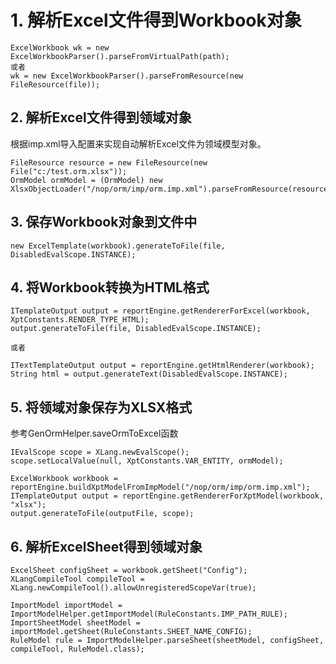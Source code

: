 # 1. 解析Excel文件得到Workbook对象

```
ExcelWorkbook wk = new ExcelWorkbookParser().parseFromVirtualPath(path);
或者
wk = new ExcelWorkbookParser().parseFromResource(new FileResource(file));
```

## 2. 解析Excel文件得到领域对象

根据imp.xml导入配置来实现自动解析Excel文件为领域模型对象。

```
FileResource resource = new FileResource(new File("c:/test.orm.xlsx"));
OrmModel ormModel = (OrmModel) new XlsxObjectLoader("/nop/orm/imp/orm.imp.xml").parseFromResource(resource);
```

## 3. 保存Workbook对象到文件中

```
new ExcelTemplate(workbook).generateToFile(file, DisabledEvalScope.INSTANCE);
```

## 4. 将Workbook转换为HTML格式

```
ITemplateOutput output = reportEngine.getRendererForExcel(workbook, XptConstants.RENDER_TYPE_HTML);
output.generateToFile(file, DisabledEvalScope.INSTANCE);

或者

ITextTemplateOutput output = reportEngine.getHtmlRenderer(workbook);
String html = output.generateText(DisabledEvalScope.INSTANCE);
```

## 5. 将领域对象保存为XLSX格式

参考GenOrmHelper.saveOrmToExcel函数

```
IEvalScope scope = XLang.newEvalScope();
scope.setLocalValue(null, XptConstants.VAR_ENTITY, ormModel);

ExcelWorkbook workbook = reportEngine.buildXptModelFromImpModel("/nop/orm/imp/orm.imp.xml");
ITemplateOutput output = reportEngine.getRendererForXptModel(workbook, "xlsx");
output.generateToFile(outputFile, scope);
```

## 6. 解析ExcelSheet得到领域对象

```
ExcelSheet configSheet = workbook.getSheet("Config");
XLangCompileTool compileTool = XLang.newCompileTool().allowUnregisteredScopeVar(true);

ImportModel importModel = ImportModelHelper.getImportModel(RuleConstants.IMP_PATH_RULE);
ImportSheetModel sheetModel = importModel.getSheet(RuleConstants.SHEET_NAME_CONFIG);
RuleModel rule = ImportModelHelper.parseSheet(sheetModel, configSheet, compileTool, RuleModel.class);
```
